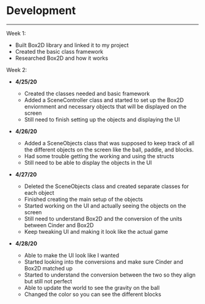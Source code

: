 # Development

---

Week 1:
- Built Box2D library and linked it to my project
- Created the basic class framework
- Researched Box2D and how it works

Week 2:
 - **4/25/20** 
    - Created the classes needed and basic framework
    - Added a SceneController class and started to set up the Box2D
     enviornment and necessary objects that will be displayed on the screen
    - Still need to finish setting up the objects and displaying the UI
     
 - **4/26/20** 
   - Added a SceneObjects class that was supposed to keep track of all the
    different objects on the screen like the ball, paddle, and blocks.
    - Had some trouble getting the working and using the structs
    - Still need to be able to display the objects in the UI

 - **4/27/20**
    - Deleted the SceneObjects class and created separate classes for each
     object
     - Finished creating the main setup of the objects
     - Started working on the UI and actually seeing the objects on the screen
     - Still need to understand Box2D and the conversion of the units between
      Cinder and Box2D
      - Keep tweaking UI and making it look like the actual game

 - **4/28/20**
    - Able to make the UI look like I wanted
    - Started looking into the conversions and make sure Cinder and Box2D
     matched up
     - Started to understand the conversion between the two so they align
      but still not perfect
      - Able to update the world to see the gravity on the ball
      - Changed the color so you can see the different blocks
